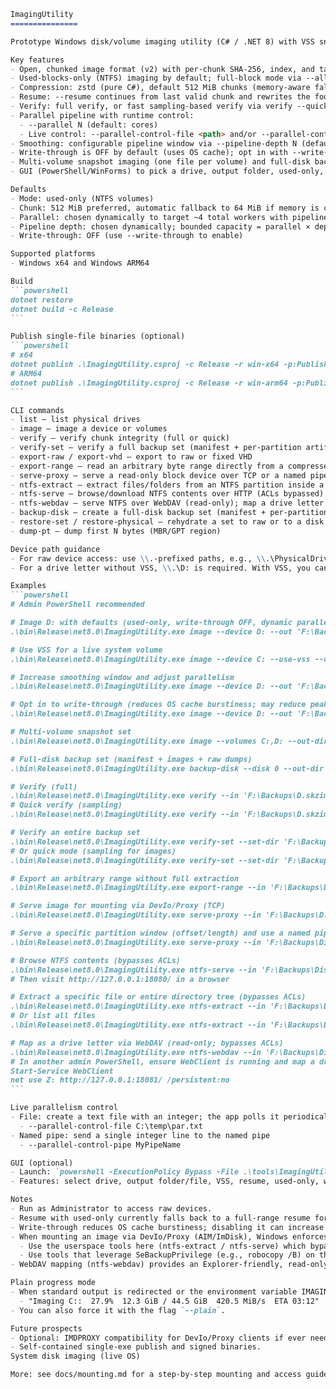 ````markdown
ImagingUtility
===============

Prototype Windows disk/volume imaging utility (C# / .NET 8) with VSS snapshots, compressed chunked format, resume, verification, multi-volume imaging, and a simple GUI.

Key features
- Open, chunked image format (v2) with per-chunk SHA-256, index, and tail.
- Used-blocks-only (NTFS) imaging by default; full-block mode via --all-blocks.
- Compression: zstd (pure C#), default 512 MiB chunks (memory-aware fallback to 64 MiB), configurable via --chunk-size.
- Resume: --resume continues from last valid chunk and rewrites the footer.
- Verify: full verify, or fast sampling-based verify via verify --quick.
- Parallel pipeline with runtime control:
  - --parallel N (default: cores)
  - Live control: --parallel-control-file <path> and/or --parallel-control-pipe <name>
- Smoothing: configurable pipeline window via --pipeline-depth N (default chosen with parallel to target ~4 total workers).
- Write-through is OFF by default (uses OS cache); opt in with --write-through.
- Multi-volume snapshot imaging (one file per volume) and full-disk backup sets.
- GUI (PowerShell/WinForms) to pick a drive, output folder, used-only, VSS, parallelism, pipeline depth, write-through, and live control.

Defaults
- Mode: used-only (NTFS volumes)
- Chunk: 512 MiB preferred, automatic fallback to 64 MiB if memory is constrained
- Parallel: chosen dynamically to target ~4 total workers with pipeline depth
- Pipeline depth: chosen dynamically; bounded capacity = parallel × depth
- Write-through: OFF (use --write-through to enable)

Supported platforms
- Windows x64 and Windows ARM64

Build
```powershell
dotnet restore
dotnet build -c Release
```

Publish single-file binaries (optional)
```powershell
# x64
dotnet publish .\ImagingUtility.csproj -c Release -r win-x64 -p:PublishSingleFile=true --self-contained true
# ARM64
dotnet publish .\ImagingUtility.csproj -c Release -r win-arm64 -p:PublishSingleFile=true --self-contained true
```

CLI commands
- list – list physical drives
- image – image a device or volumes
- verify – verify chunk integrity (full or quick)
- verify-set – verify a full backup set (manifest + per-partition artifacts)
- export-raw / export-vhd – export to raw or fixed VHD
- export-range – read an arbitrary byte range directly from a compressed image
- serve-proxy – serve a read-only block device over TCP or a named pipe for mounting via DevIo/Proxy-compatible clients
- ntfs-extract – extract files/folders from an NTFS partition inside a compressed image (ACLs bypassed)
- ntfs-serve – browse/download NTFS contents over HTTP (ACLs bypassed)
- ntfs-webdav – serve NTFS over WebDAV (read-only); map a drive letter with the Windows WebDAV redirector
- backup-disk – create a full-disk backup set (manifest + per-partition files)
- restore-set / restore-physical – rehydrate a set to raw or to a disk
- dump-pt – dump first N bytes (MBR/GPT region)

Device path guidance
- For raw device access: use \\.-prefixed paths, e.g., \\.\PhysicalDrive1 or \\.\C:
- For a drive letter without VSS, \\.\D: is required. With VSS, you can pass D: (or D:\) and let the tool snapshot and redirect.

Examples
```powershell
# Admin PowerShell recommended

# Image D: with defaults (used-only, write-through OFF, dynamic parallel+pipelining)
.\bin\Release\net8.0\ImagingUtility.exe image --device D: --out 'F:\Backups\D.skzimg'

# Use VSS for a live system volume
.\bin\Release\net8.0\ImagingUtility.exe image --device C: --use-vss --out 'F:\Backups\C.skzimg'

# Increase smoothing window and adjust parallelism
.\bin\Release\net8.0\ImagingUtility.exe image --device D: --out 'F:\Backups\D.skzimg' --parallel 8 --pipeline-depth 3

# Opt in to write-through (reduces OS cache burstiness; may reduce peaks)
.\bin\Release\net8.0\ImagingUtility.exe image --device D: --out 'F:\Backups\D.skzimg' --write-through

# Multi-volume snapshot set
.\bin\Release\net8.0\ImagingUtility.exe image --volumes C:,D: --out-dir 'F:\Backups' --use-vss

# Full-disk backup set (manifest + images + raw dumps)
.\bin\Release\net8.0\ImagingUtility.exe backup-disk --disk 0 --out-dir 'F:\Backups\Disk0-Set'

# Verify (full)
.\bin\Release\net8.0\ImagingUtility.exe verify --in 'F:\Backups\D.skzimg'
# Quick verify (sampling)
.\bin\Release\net8.0\ImagingUtility.exe verify --in 'F:\Backups\D.skzimg' --quick

# Verify an entire backup set
.\bin\Release\net8.0\ImagingUtility.exe verify-set --set-dir 'F:\Backups\Disk0-Set'
# Or quick mode (sampling for images)
.\bin\Release\net8.0\ImagingUtility.exe verify-set --set-dir 'F:\Backups\Disk0-Set' --quick

# Export an arbitrary range without full extraction
.\bin\Release\net8.0\ImagingUtility.exe export-range --in 'F:\Backups\Disk0-D.skzimg' --offset 1048576 --length 4096 --out '.\sector-2048.bin'

# Serve image for mounting via DevIo/Proxy (TCP)
.\bin\Release\net8.0\ImagingUtility.exe serve-proxy --in 'F:\Backups\D.skzimg' --host 127.0.0.1 --port 11459

# Serve a specific partition window (offset/length) and use a named pipe
.\bin\Release\net8.0\ImagingUtility.exe serve-proxy --in 'F:\Backups\Disk0-D.skzimg' --pipe SkzMount --offset 1048576 --length 536870912

# Browse NTFS contents (bypasses ACLs)
.\bin\Release\net8.0\ImagingUtility.exe ntfs-serve --in 'F:\Backups\Disk0-D.skzimg' --offset 1048576 --port 18080
# Then visit http://127.0.0.1:18080/ in a browser

# Extract a specific file or entire directory tree (bypasses ACLs)
.\bin\Release\net8.0\ImagingUtility.exe ntfs-extract --in 'F:\Backups\Disk0-D.skzimg' --offset 1048576 --path 'Users\SomeUser\AppData' --out-dir .\extract
# Or list all files
.\bin\Release\net8.0\ImagingUtility.exe ntfs-extract --in 'F:\Backups\Disk0-D.skzimg' --offset 1048576 --list-only --out-dir NUL

# Map as a drive letter via WebDAV (read-only; bypasses ACLs)
.\bin\Release\net8.0\ImagingUtility.exe ntfs-webdav --in 'F:\Backups\Disk0-D.skzimg' --offset 1048576 --port 18081
# In another admin PowerShell, ensure WebClient is running and map a drive:
Start-Service WebClient
net use Z: http://127.0.0.1:18081/ /persistent:no
```

Live parallelism control
- File: create a text file with an integer; the app polls it periodically
  - --parallel-control-file C:\temp\par.txt
- Named pipe: send a single integer line to the named pipe
  - --parallel-control-pipe MyPipeName

GUI (optional)
- Launch: `powershell -ExecutionPolicy Bypass -File .\tools\ImagingUtility.Gui.ps1`
- Features: select drive, output folder/file, VSS, resume, used-only, write-through (default OFF), parallelism slider, pipeline depth slider, live control (file + pipe), and an option to launch in a separate console for stability.

Notes
- Run as Administrator to access raw devices.
- Resume with used-only currently falls back to a full-range resume for correctness.
- Write-through reduces OS cache burstiness; disabling it can increase peaks but may introduce periodic stalls due to cache flushes.
- When mounting an image via DevIo/Proxy (AIM/ImDisk), Windows enforces NTFS ACLs from the captured volume. To access folders you normally can’t (even as admin), either:
  - Use the userspace tools here (ntfs-extract / ntfs-serve) which bypass ACLs by reading the filesystem structures directly, or
  - Use tools that leverage SeBackupPrivilege (e.g., robocopy /B) on the mounted volume.
- WebDAV mapping (ntfs-webdav) provides an Explorer-friendly, read-only view that bypasses ACLs. Requires the WebClient service. For large bulk copies, direct extraction may be faster.

Plain progress mode
- When standard output is redirected or the environment variable IMAGINGUTILITY_PLAIN=1 is set, progress is printed as parse-friendly lines:
  - "Imaging C::  27.9%  12.3 GiB / 44.5 GiB  420.5 MiB/s  ETA 03:12"
- You can also force it with the flag `--plain`.

Future prospects
- Optional: IMDPROXY compatibility for DevIo/Proxy clients if ever needed (de-prioritized since WebDAV meets current needs).
- Self-contained single-exe publish and signed binaries.
System disk imaging (live OS)

More: see docs/mounting.md for a step-by-step mounting and access guide.
